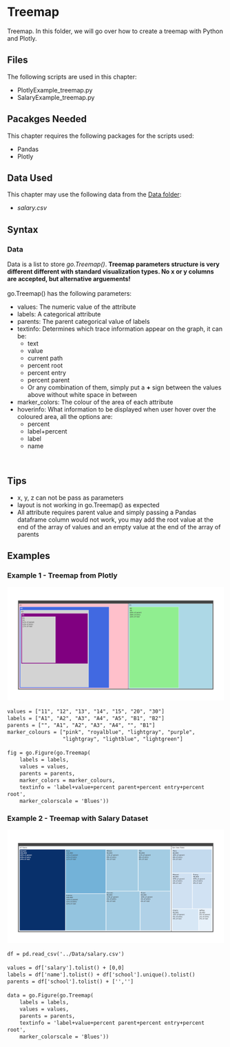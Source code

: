 # Treemap
Treemap. In this folder, we will go over how to create a treemap with Python and Plotly.

## Files
The following scripts are used in this chapter:
<ul>
	<li>PlotlyExample_treemap.py</li>
	<li>SalaryExample_treemap.py</li>
</ul>

## Pacakges Needed
This chapter requires the following packages for the scripts used:
<ul>
	<li>Pandas</li>
	<li>Plotly</li>
</ul>

## Data Used
This chapter may use the following data from the [Data folder](../Data):
<ul>
	<li><i>salary.csv</i></li>
</ul>

## Syntax
### Data
Data is a list to store <i>go.Treemap()</i>. <b>Treemap parameters structure is very different different with standard visualization types. No x or y columns are accepted, but alternative arguements!</b>
<br><br>
go.Treemap() has the following parameters:
<ul>
	<li>values: The numeric value of the attribute</li>
	<li>labels: A categorical attribute</li>
	<li>parents: The parent categorical value of labels</li>
	<li>textinfo: Determines which trace information appear on the graph, it can be:
		<ul>
			<li>text</li>
			<li>value</li>
			<li>current path</li>
			<li>percent root</li>
			<li>percent entry</li>
			<li>percent parent</li>
			<li>Or any combination of them, simply put a <b>+</b> sign between the values above without white space in between</li>
		</ul>
	</li>
	<li>marker_colors: The colour of the area of each attribute</li>
	<li>hoverinfo: What information to be displayed when user hover over the coloured area, all the options are:
		<ul>
			<li>percent</li>
			<li>label+percent</li>
			<li>label</li>
			<li>name</li>
		</ul></li>
</ul>
<br>


## Tips
<ul>
	<li>x, y, z can not be pass as parameters</li>
	<li>layout is not working in go.Treemap() as expected</li>
	<li>All attribute requires parent value and simply passing a Pandas dataframe column would not work, you may add the root value at the end of the array of values and an empty value at the end of the array of parents</li>
</ul>



## Examples
### Example 1 - Treemap from Plotly
<img src=plotly_treemap.png>

```
values = ["11", "12", "13", "14", "15", "20", "30"]
labels = ["A1", "A2", "A3", "A4", "A5", "B1", "B2"]
parents = ["", "A1", "A2", "A3", "A4", "", "B1"]
marker_colours = ["pink", "royalblue", "lightgray", "purple", 
                  "lightgray", "lightblue", "lightgreen"]

fig = go.Figure(go.Treemap(
    labels = labels,
    values = values,
    parents = parents,
    marker_colors = marker_colours,
    textinfo = 'label+value+percent parent+percent entry+percent root',
    marker_colorscale = 'Blues'))
```
### Example 2 - Treemap with Salary Dataset
<img src=salary_treemap.png>

```
df = pd.read_csv('../Data/salary.csv')

values = df['salary'].tolist() + [0,0]
labels = df['name'].tolist() + df['school'].unique().tolist()
parents = df['school'].tolist() + ['','']

data = go.Figure(go.Treemap(
    labels = labels,
    values = values,
    parents = parents,
    textinfo = 'label+value+percent parent+percent entry+percent root',
    marker_colorscale = 'Blues'))
```
